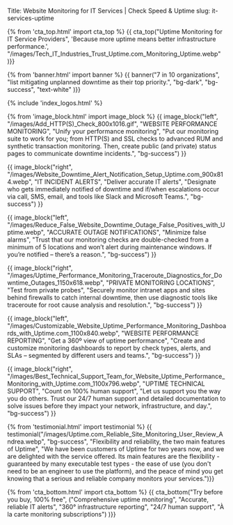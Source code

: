 Title: Website Monitoring for IT Services | Check Speed & Uptime
slug: it-services-uptime

{% from 'cta_top.html' import cta_top %} 
{{ cta_top("Uptime Monitoring for IT Service Providers",
  'Because more uptime means better infrastructure performance.',
  "/images/Tech_IT_Industries_Trust_Uptime.com_Monitoring_Uptime.webp"
)}}


{% from 'banner.html' import banner %} 
{{ banner("<span class='text-success'>7</span> in <span class='text-success'>10</span> organizations",
  "list mitigating unplanned downtime as their top priority.",
  "bg-dark",
  "bg-success",
  "text-white"
)}}

 <div class="container bg-white my-5">
  {% include 'index_logos.html' %}
 </div>

{% from 'image_block.html' import image_block %}
{{ image_block("left", "/images/Add_HTTP(S)_Check_800x1016.gif",
"WEBSITE PERFORMANCE MONITORING",
"Unify your performance monitoring",
"Put our monitoring suite to work for you; from HTTP(S) and SSL checks to advanced RUM and synthetic transaction monitoring. Then, create public (and private) status pages to communicate downtime incidents.",
"bg-success") }}

{{ image_block("right", "/images/Website_Downtime_Alert_Notification_Setup_Uptime.com_900x814.webp",
"IT INCIDENT ALERTS",
"Deliver accurate IT alerts",
"Designate who gets immediately notified of downtime and if/when escalations occur via call, SMS, email, and tools like Slack and Microsoft Teams.",
"bg-success") }}

{{ image_block("left", "/images/Reduce_False_Website_Downtime_Outage_False_Positives_with_Uptime.webp",
"ACCURATE OUTAGE NOTIFICATIONS",
"Minimize false alarms",
"Trust that our monitoring checks are double-checked from a minimum of 5 locations and won’t alert during maintenance windows. If you’re notified – there’s a reason.",
"bg-success") }}

{{ image_block("right", "/images/Uptime_Performance_Monitoring_Traceroute_Diagnostics_for_Downtime_Outages_1150x618.webp",
"PRIVATE MONITORING LOCATIONS",
"Test from private probes",
"Securely monitor intranet apps and sites behind firewalls to catch internal downtime, then use diagnostic tools like traceroute for root cause analysis and resolution.",
"bg-success") }}

{{ image_block("left", "/images/Customizable_Website_Uptime_Performance_Monitoring_Dashboards_with_Uptime.com_1100x840.webp",
"WEBSITE PERFORMANCE REPORTING",
"Get a 360º view of uptime performance",
"Create and customize monitoring dashboards to report by check types, alerts, and SLAs  – segmented by different users and teams.",
"bg-success") }}

{{ image_block("right", "/images/Best_Technical_Support_Team_for_Website_Uptime_Performance_Monitoring_with_Uptime.com_1100x796.webp",
"UPTIME TECHNICAL SUPPORT",
"Count on 100% human support",
"Let us support you the way you do others. Trust our 24/7 human support and detailed documentation to solve issues before they impact your network, infrastructure, and day.",
"bg-success") }}


{% from 'testimonial.html' import testimonial %}
{{ testimonial("/images/Uptime.com_Reliable_Site_Monitoring_User_Review_Andrea.webp",
  "bg-success",
  "Flexibility and reliability, the two main features of Uptime",
  "We have been customers of Uptime for two years now, and we are delighted with the service offered. Its main features are the flexibility - guaranteed by many executable test types - the ease of use (you don't need to be an engineer to use the platform), and the peace of mind you get knowing that a serious and reliable company monitors your services.")}}


{% from 'cta_bottom.html' import cta_bottom %} 
{{ cta_bottom("Try before you buy, 100% free",
  ("Comprehensive uptime monitoring", 
  "Accurate, reliable IT alerts",
  "360° infrastructure reporting",
  "24/7 human support",
  "À la carte monitoring subscriptions")
  )}}
